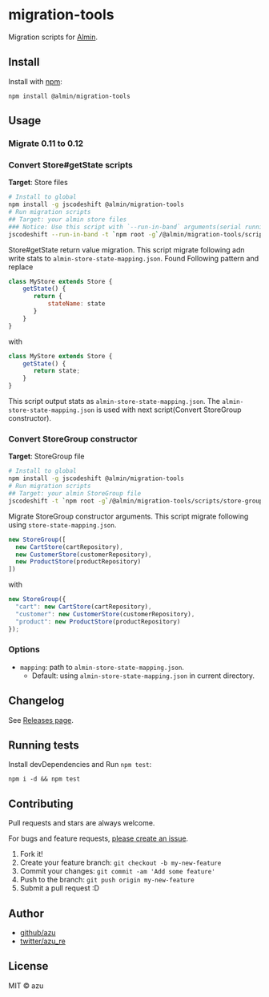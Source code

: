 # migration-tools

Migration scripts for [Almin](https://github.com/almin/almin "Almin").

## Install

Install with [npm](https://www.npmjs.com/):

    npm install @almin/migration-tools

## Usage

### Migrate 0.11 to 0.12

### Convert Store#getState scripts

**Target**: Store files

```bash
# Install to global
npm install -g jscodeshift @almin/migration-tools 
# Run migration scripts
## Target: your almin store files
### Notice: Use this script with `--run-in-band` arguments(serial running)
jscodeshift --run-in-band -t `npm root -g`/@almin/migration-tools/scripts/store-get-state-return-object-to-flat.js <path>
```

Store#getState return value migration.
This script migrate following adn write stats to `almin-store-state-mapping.json`.
Found Following pattern and replace

```js
class MyStore extends Store {
    getState() {
       return {
           stateName: state
       }
    }
}
```

with

```js
class MyStore extends Store {
    getState() {
       return state;
    }
}
```

This script output stats as `almin-store-state-mapping.json`.
The `almin-store-state-mapping.json` is used with next script(Convert StoreGroup constructor).

### Convert StoreGroup constructor

**Target**: StoreGroup file

```bash
# Install to global
npm install -g jscodeshift @almin/migration-tools 
# Run migration scripts
## Target: your almin StoreGroup file
jscodeshift -t `npm root -g`/@almin/migration-tools/scripts/store-group-arguments.js <path>
```

Migrate StoreGroup constructor arguments.
This script migrate following using `store-state-mapping.json`.


```js
new StoreGroup([
  new CartStore(cartRepository),
  new CustomerStore(customerRepository),
  new ProductStore(productRepository)
])
```
with

```js
new StoreGroup({
  "cart": new CartStore(cartRepository),
  "customer": new CustomerStore(customerRepository),
  "product": new ProductStore(productRepository)
});
```

### Options

- `mapping`: path to `almin-store-state-mapping.json`.
    - Default: using `almin-store-state-mapping.json` in current directory.

## Changelog

See [Releases page](https://github.com/almin/migration-tools/releases).

## Running tests

Install devDependencies and Run `npm test`:

    npm i -d && npm test

## Contributing

Pull requests and stars are always welcome.

For bugs and feature requests, [please create an issue](https://github.com/almin/migration-tools/issues).

1. Fork it!
2. Create your feature branch: `git checkout -b my-new-feature`
3. Commit your changes: `git commit -am 'Add some feature'`
4. Push to the branch: `git push origin my-new-feature`
5. Submit a pull request :D

## Author

- [github/azu](https://github.com/azu)
- [twitter/azu_re](https://twitter.com/azu_re)

## License

MIT © azu
